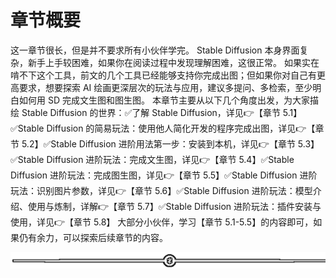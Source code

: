 # 章节概要

这一章节很长，但是并不要求所有小伙伴学完。
Stable Diffusion 本身界面复杂，新手上手较困难，如果你在阅读过程中发现理解困难，这很正常。
如果实在啃不下这个工具，前文的几个工具已经能够支持你完成出图；但如果你对自己有更高要求，想要探索 AI 绘画更深层次的玩法与应用，建议多提问、多检索，至少明白如何用 SD 完成文生图和图生图。
本章节主要从以下几个角度出发，为大家描绘 Stable Diffusion 的世界：✅了解 Stable Diffusion，详见👉【章节 5.1】✅Stable Diffusion 的简易玩法：使用他人简化开发的程序完成出图，详见👉【章节 5.2】✅Stable Diffusion 进阶用法第一步：安装到本机，详见👉【章节 5.3】✅Stable Diffusion 进阶玩法：完成文生图，详见👉【章节 5.4】✅Stable Diffusion 进阶玩法：完成图生图，详见👉【章节 5.5】✅Stable Diffusion 进阶玩法：识别图片参数，详见👉【章节 5.6】✅Stable Diffusion 进阶玩法：模型介绍、使用与炼制，详解👉【章节 5.7】✅Stable Diffusion 进阶玩法：插件安装与使用，详见👉【章节 5.8】
大部分小伙伴，学习【章节 5.1-5.5】的内容即可，如果仍有余力，可以探索后续章节的内容。

![](img/e12d1c8b9f4ffdf6c4edf913cceed533.png)